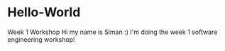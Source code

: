 # Hello-World
Week 1 Workshop
Hi my name is Siman :) I'm doing the week 1 software engineering workshop!
